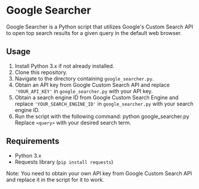 # Google Searcher

Google Searcher is a Python script that utilizes Google's Custom Search API to open top search results for a given query in the default web browser.

## Usage

1. Install Python 3.x if not already installed.
2. Clone this repository.
3. Navigate to the directory containing `google_searcher.py`.
4. Obtain an API key from Google Custom Search API and replace `'YOUR_API_KEY'` in `google_searcher.py` with your API key.
5. Obtain a search engine ID from Google Custom Search Engine and replace `'YOUR_SEARCH_ENGINE_ID'` in `google_searcher.py` with your search engine ID.
6. Run the script with the following command: python google_searcher.py <query> Replace `<query>` with your desired search term.

## Requirements

- Python 3.x
- Requests library (`pip install requests`)

Note: You need to obtain your own API key from Google Custom Search API and replace it in the script for it to work.
